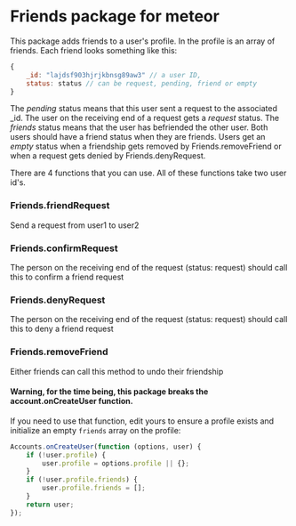 Friends package for meteor
====

This package adds friends to a user's profile. In the profile is an array of friends.
Each friend looks something like this:

```javascript
{
    _id: "lajdsf903hjrjkbnsg89aw3" // a user ID,
    status: status // can be request, pending, friend or empty
}
```

The *pending* status means that this user sent a request to the associated _id. The user on the receiving end of a request gets a *request* status.
The *friends* status means that the user has befriended the other user. Both users should have a friend status when they are friends.
Users get an *empty* status when a friendship gets removed by Friends.removeFriend or when a request gets denied by Friends.denyRequest.

There are 4 functions that you can use. All of these functions take two user id's.

### Friends.friendRequest
Send a request from user1 to user2

### Friends.confirmRequest
The person on the receiving end of the request (status: request) should call this to confirm a friend request

### Friends.denyRequest
The person on the receiving end of the request (status: request) should call this to deny a friend request

### Friends.removeFriend
Either friends can call this method to undo their friendship

#### Warning, for the time being, this package breaks the account.onCreateUser function.

If you need to use that function, edit yours to ensure a profile exists and initialize an empty `friends` array on the profile:

```javascript
Accounts.onCreateUser(function (options, user) {
    if (!user.profile) {
        user.profile = options.profile || {};
    }
    if (!user.profile.friends) {
        user.profile.friends = [];
    }
    return user;
});
```